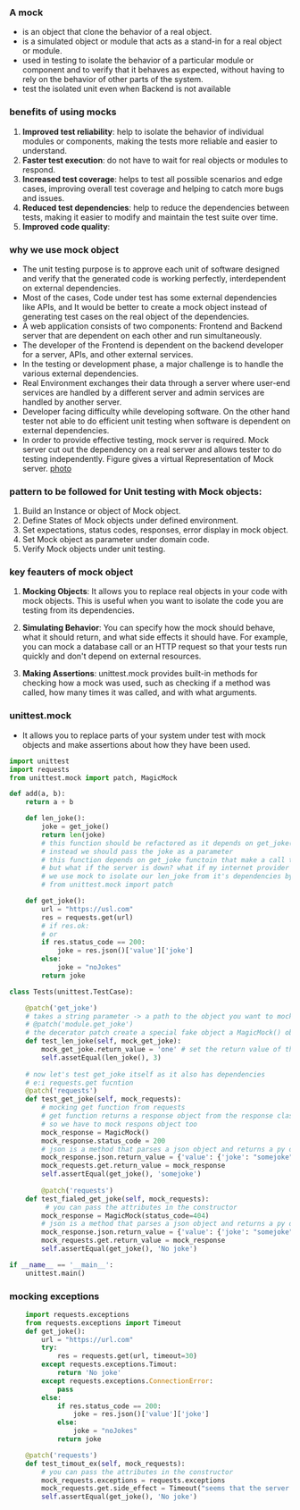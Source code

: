 ### A mock
- is an object that clone the behavior of a real object.
- is a simulated object or module that acts as a stand-in for a real object or module.
- used in testing to isolate the behavior of a particular module or component and to verify that it behaves as expected, without having to rely on the behavior of other parts of the system.
- test the isolated unit even when Backend is not available

### benefits of using mocks
1. **Improved test reliability**: help to isolate the behavior of individual modules or components, making the tests more reliable and easier to understand.
2. **Faster test execution**: do not have to wait for real objects or modules to respond.
3. **Increased test coverage**: helps to test all possible scenarios and edge cases, improving overall test coverage and helping to catch more bugs and issues.
4. **Reduced test dependencies**: help to reduce the dependencies between tests, making it easier to modify and maintain the test suite over time.
5. **Improved code quality**: 

### why we use mock object
- The unit testing purpose is to approve each unit of software designed and verify that the generated code is working perfectly, interdependent on external dependencies.
- Most of the cases, Code under test has some external dependencies like APIs, and It would be better to create a mock object instead of generating test cases on the real object of the dependencies.
- A web application consists of two components: Frontend and Backend server that are dependent on each other and run simultaneously.
- The developer of the Frontend is dependent on the backend developer for a server, APIs, and other external services.
- In the testing or development phase, a major challenge is to handle the various external dependencies.
- Real Environment exchanges their data through a server where user-end services are handled by a different server and admin services are handled by another server.
- Developer facing difficulty while developing software. On the other hand tester not able to do efficient unit testing when software is dependent on external dependencies.
- In order to provide effective testing, mock server is required. Mock server cut out the dependency on a real server and allows tester to do testing independently. Figure gives a virtual Representation of Mock server. 
[photo](https://media.geeksforgeeks.org/wp-content/uploads/20190424215004/mockgeeks1.jpg)

### pattern to be followed for Unit testing with Mock objects:
1. Build an Instance or object of Mock object.
2. Define States of Mock objects under defined environment.
3. Set expectations, status codes, responses, error display in mock object.
4. Set Mock object as parameter under domain code.
5. Verify Mock objects under unit testing.

### key feauters of mock object
1. **Mocking Objects**: It allows you to replace real objects in your code with mock objects. This is useful when you want to isolate the code you are testing from its dependencies.

2. **Simulating Behavior**: You can specify how the mock should behave, what it should return, and what side effects it should have. For example, you can mock a database call or an HTTP request so that your tests run quickly and don't depend on external resources.

3. **Making Assertions**: unittest.mock provides built-in methods for checking how a mock was used, such as checking if a method was called, how many times it was called, and with what arguments.

### unittest.mock
- It allows you to replace parts of your system under test with mock objects and make assertions about how they have been used.

```py
import unittest
import requests
from unittest.mock import patch, MagicMock

def add(a, b):
    return a + b

    def len_joke():
        joke = get_joke()
        return len(joke)
        # this function should be refactored as it depends on get_joke()
        # instead we should pass the joke as a parameter
        # this function depends on get_joke functoin that make a call to an externl api
        # but what if the server is down? what if my internet provider is down?
        # we use mock to isolate our len_joke from it's dependencies by mocking get_joke function
        # from unittest.mock import patch

    def get_joke():
        url = "https://usl.com"
        res = requests.get(url)
        # if res.ok: 
        # or
        if res.status_code == 200:
            joke = res.json()['value']['joke']
        else:
            joke = "noJokes"
        return joke

class Tests(unittest.TestCase):

    @patch('get_joke')
    # takes a string parameter -> a path to the object you want to mock, e:g if the needed to mock object is in another file
    # @patch('module.get_joke')
    # the decerator patch create a special fake object a MagicMock() object and pass the reference to it to the decorated function, in this example to the mock_get_joke parameter
    def test_len_joke(self, mock_get_joke):
        mock_get_joke.return_value = 'one' # set the return value of the mock or fack get_jock fucntion
        self.assetEqual(len_joke(), 3)
    
    # now let's test get_joke itself as it also has dependencies
    # e:i requests.get fucntion
    @patch('requests')
    def test_get_joke(self, mock_requests):
        # mocking get function from requests
        # get function returns a response object from the response class
        # so we have to mock respons object too
        mock_response = MagicMock()
        mock_response.status_code = 200
        # json is a method that parses a json object and returns a py dictionary so return value is dictionary
        mock_response.json.return_value = {'value': {'joke': "somejoke"}}
        mock_requests.get.return_value = mock_response
        self.assertEqual(get_joke(), 'somejoke')
    
        @patch('requests')
    def test_fialed_get_joke(self, mock_requests):
         # you can pass the attributes in the constructor
        mock_response = MagicMock(status_code=404)
        # json is a method that parses a json object and returns a py dictionary so return value is dictionary
        mock_response.json.return_value = {'value': {'joke': "somejoke"}}
        mock_requests.get.return_value = mock_response
        self.assertEqual(get_joke(), 'No joke')

if __name__ == '__main__':
    unittest.main()
```

### mocking exceptions
```py
    import requests.exceptions
    from requests.exceptions import Timeout
    def get_joke():
        url = "https://url.com"
        try:
            res = requests.get(url, timeout=30)
        except requests.exceptions.Timout:
            return 'No joke'
        except requests.exceptions.ConnectionError:
            pass
        else:
            if res.status_code == 200:
                joke = res.json()['value']['joke']
            else:
                joke = "noJokes"
            return joke

    @patch('requests')
    def test_timout_ex(self, mock_requests):
        # you can pass the attributes in the constructor
        mock_requests.exceptions = requests.exceptions
        mock_requests.get.side_effect = Timeout("seems that the server is down")
        self.assertEqual(get_joke(), 'No joke')
```
